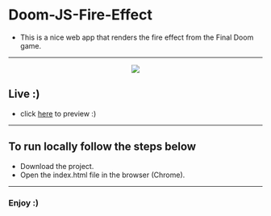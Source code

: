 # Doom-JS-Fire-Effect

- This is a nice web app that renders the fire effect from the Final Doom game.

---

<p align="center">
  <img src="doomfire.gif">
</p>

## Live :)

- click [here](http://lu-doom-fire.surge.sh/) to preview :)

---

## To run locally follow the steps below

- Download the project.
- Open the index.html file in the browser (Chrome).

---

### Enjoy :)
